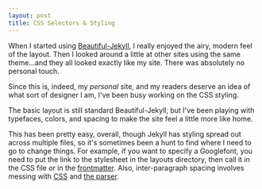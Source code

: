```yaml
---
layout: post
title: CSS Selectors & Styling
---
```


When I started using [Beautiful-Jekyll](https://github.com/daattali/beautiful-jekyll), I really enjoyed the airy, modern feel of the layout. Then I looked around a little at other sites using the same theme...and they all looked exactly like my site. There was absolutely no personal touch.  

Since this is, indeed, my *personal* site, and my readers deserve an idea of what sort of designer I am, I've been busy working on the CSS styling.  

The basic layout is still standard Beautiful-Jekyll, but I've been playing with typefaces, colors, and spacing to make the site feel a little more like home. 

This has been pretty easy, overall, though Jekyll has styling spread out across multiple files, so it's sometimes been a hunt to find where I need to go to change things. For example, if you want to specify a Googlefont, you need to put the link to the stylesheet in the layouts directory, then call it in the CSS file *or* in the [frontmatter](https://jekyllrb.com/docs/frontmatter/). Also, inter-paragraph spacing involves messing with [CSS](http://smad.jmu.edu/shen/webtype/indent.html) and [the parser](https://kramdown.gettalong.org/parser/gfm.html).
